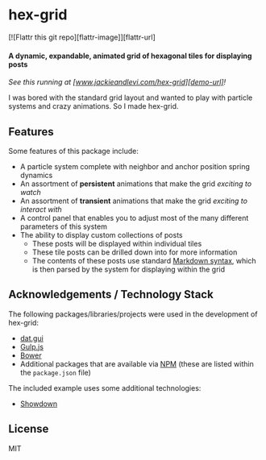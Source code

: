 # hex-grid

[![Flattr this git repo][flattr-image]][flattr-url]

#### A dynamic, expandable, animated grid of hexagonal tiles for displaying posts

_See this running at [www.jackieandlevi.com/hex-grid][demo-url]!_

I was bored with the standard grid layout and wanted to play with particle systems and crazy animations. So I made
hex-grid.

## Features

Some features of this package include:

- A particle system complete with neighbor and anchor position spring dynamics
- An assortment of **persistent** animations that make the grid _exciting to watch_
- An assortment of **transient** animations that make the grid _exciting to interact with_
- A control panel that enables you to adjust most of the many different parameters of this system
- The ability to display custom collections of posts
    - These posts will be displayed within individual tiles
    - These tile posts can be drilled down into for more information
    - The contents of these posts use standard [Markdown syntax][markdown-url], which is then parsed by the system for
      displaying within the grid

## Acknowledgements / Technology Stack

The following packages/libraries/projects were used in the development of hex-grid:

- [dat.gui][dat-gui-url]
- [Gulp.js][gulp-url]
- [Bower][bower-url]
- Additional packages that are available via [NPM][npm-url] (these are listed within the `package.json` file)

The included example uses some additional technologies:

- [Showdown][showdown-url]

## License

MIT


[demo-url]: http://www.jackieandlevi.com/hex-grid
[markdown-url]: http://daringfireball.net/projects/markdown/
[dat-gui-url]: http://code.google.com/p/dat-gui
[gulp-url]: http://gulpjs.com
[bower-url]: http://bower.io
[npm-url]: https://npmjs.org
[showdown-url]: https://github.com/showdownjs/showdown
